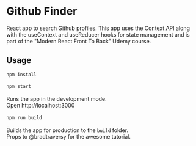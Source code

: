 # Github Finder

React app to search Github profiles. This app uses the Context API along with the useContext and useReducer hooks for state management and is part of the "Modern React Front To Back" Udemy course.<br>

## Usage

`npm install`<br><br>
`npm start`<br><br>
Runs the app in the development mode.<br>
Open http://localhost:3000 <br><br>
`npm run build`<br><br>
Builds the app for production to the `build` folder.<br>
Props to @bradtraversy for the awesome tutorial.
